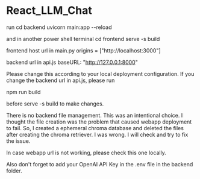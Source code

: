 # React_LLM_Chat

run 
cd backend
uvicorn main:app --reload

and in another power shell terminal
cd frontend
serve -s build

frontend host url
in main.py
  origins = ["http://localhost:3000"]

backend url
in api.js
    baseURL: "http://127.0.0.1:8000"

Please change this according to your local deployment configuration.
If you change the backend url in api.js, please run

npm run build

before serve -s build to make changes.

There is no backend file management. This was an intentional choice.
I thought the file creation was the problem that caused webapp deployment to fail.
So, I created a ephemeral chroma database and deleted the files after creating the chroma retriever.
I was wrong. I will check and try to fix the issue.

In case webapp url is not working, please check this one locally.

Also don't forget to add your OpenAI API Key in the .env file in the backend folder.